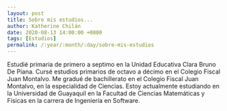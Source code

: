 ```yaml
---
layout: post
title: Sobre mis estudios...
author: Katherine Chilán
date: 2020-08-13 14:00:00 +0800
tags: [Estudios]
permalink: /:year/:month/:day/sobre-mis-estudios
---
```


Estudié primaria de primero a septimo en la Unidad Educativa Clara Bruno De Piana.
Cursé estudios primarios de octavo a décimo en el Colegio Fiscal Juan Montalvo.
Me gradué de bachillerato en el Colegio Fiscal Juan Montalvo, en la especialidad de Ciencias.
Estoy actualmente estudiando en la Universidad de Guayaquil en la Facultad de Ciencias Matemáticas y Físicas en la carrera de Ingeniería en Software.
